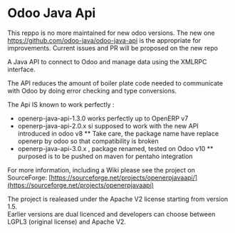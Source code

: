 Odoo Java Api
================

This reppo is no more maintained for new odoo versions. The new one https://github.com/odoo-java/odoo-java-api is the appropriate for improvements.
Current issues and PR will be proposed on the new repo

A Java API to connect to Odoo and manage data using the XMLRPC interface.

The API reduces the amount of boiler plate code needed to communicate with Odoo 
by doing error checking and type conversions.

The Api IS known to work perfectly :
* openerp-java-api-1.3.0 works perfectly up to OpenERP v7
* openerp-java-api-2.0.x si supposed to work with the new API introduced in odoo v8
** Take care, the package name have replace openerp by odoo so that compatibility is broken
* openerp-java-api-3.0.x , package renamed, tested on Odoo v10
** purposed is to be pushed on maven for pentaho integration

For more information, including a Wiki please see the project on SourceForge: 
[https://sourceforge.net/projects/openerpjavaapi/](https://sourceforge.net/projects/openerpjavaapi)

The project is realeased under the Apache V2 license starting from version 1.5.  
Earlier versions are dual licenced and developers can choose between LGPL3 (original license) and Apache V2.

